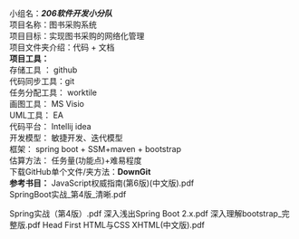 小组名：***206软件开发小分队***  
项目名称：图书采购系统  
项目目标：实现图书采购的网络化管理  
项目文件夹介绍：代码 +  文档    
**项目工具：**  
存储工具    ： github   
代码同步工具：git  
任务分配工具： worktile  
画图工具：     MS Visio  
UML工具：      EA  
代码平台：     Intellij idea  
开发模型：     敏捷开发、迭代模型  
框架：         spring boot + SSM+maven + bootstrap   
估算方法：     任务量(功能点)+难易程度  
下载GitHub单个文件/夹方法：**DownGit**  
**参考书目：**  JavaScript权威指南(第6版)(中文版).pdf  
  SpringBoot实战_第4版_清晰.pdf  
  
  Spring实战（第4版）.pdf  深入浅出Spring Boot 2.x.pdf  深入理解bootstrap_完整版.pdf  Head First HTML与CSS XHTML(中文版).pdf  
